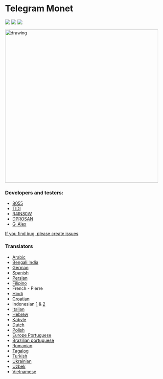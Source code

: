 # Telegram Monet

<p>
    <a href="https://github.com/c3r5b8/Telegram-Monet/stargazers"><img src="https://img.shields.io/github/stars/c3r5b8/Telegram-Monet?colorA=1e1e28&colorB=c9cbff&style=for-the-badge&logo=starship style=for-the-badge"></a>
    <a href="https://github.com/c3r5b8/Telegram-Monet/issues"><img src="https://img.shields.io/github/issues/c3r5b8/Telegram-Monet?colorA=1e1e28&colorB=f7be95&style=for-the-badge"></a>
    <a href="https://github.com/c3r5b8/Telegram-Monet/contributors"><img src="https://img.shields.io/github/contributors/c3r5b8/Telegram-Monet?colorA=1e1e28&colorB=b1e1a6&style=for-the-badge"></a>
</p>

<img src=screen.gif alt=drawing height=500px />


### Developers and testers:
- [8055](https://t.me/the8055u)
- [TIDI](https://t.me/TIDI286)
- [R4IN80W](https://t.me/TierOhneNation)
- [DPROSAN](https://t.me/dprosan)
- [G_Alex](https://t.me/Mi_G_alex)


[If you find bug, please create issues](https://github.com/c3r5b8/Telegram-Monet/issues/new)


### Translators
- [Arabic](https://t.me/MMETMA2)
- [Bengali India](https://t.me/pubglover0_01)
- [German](https://t.me/lelehier)
- [Spanish](https://t.me/yoshijulas)
- [Persian](https://t.me/ItsEeleeya_uwu)
- [Filipino](https://t.me/znarfm)
- French - Pierre
- [Hindi](https://t.me/ShivanshVerma)
- [Croatian](https://t.me/Haxyme)
- Indonesian [1](https://t.me/DarmaCahyadi) & [2](https://t.me/ravaeru)
- [Italian](https://t.me/thetruejake)
- [Hebrew](https://t.me/MeniViner)
- [Kabyle](https://t.me/mld9401)
- [Dutch](https://t.me/TheTruePrism)
- [Polish](https://t.me/Lambada10)
- [Europe Portuguese](https://github.com/ReduxFlakes)
- [Brazilian portuguese](https://t.me/Bygrilinho)
- [Romanian](https://t.me/igram96)
- [Tagalog](https://t.me/quantumpi6)
- [Turkish](https://t.me/Teaqaria)
- [Ukrainian](https://t.me/the_dise)
- [Uzbek](https://t.me/FerNikoMF)
- [Vietnamese](https://t.me/masarou)
